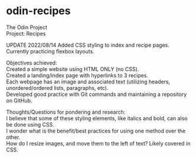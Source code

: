 # odin-recipes
The Odin Project
<br>Project: Recipes

UPDATE 2022/08/14
Added CSS styling to index and recipe pages.
Currently practicing flexbox layouts.

Objectives achieved:<br>
Created a simple website using HTML ONLY (no CSS).<br>
Created a landing/index page with hyperlinks to 3 recipes.<br>
Each webpage has an image and associated text (utilizing headers, unordered/ordered lists, paragraphs, etc).<br>
Developed good practice with Git commands and maintaining a repository on GitHub.<br>

Thoughts/Questions for pondering and research:<br>
I believe that some of these styling elements, like italics and bold, can also be done using CSS.<br>
I wonder what is the benefit/best practices for using one method over the other.<br>
How do I resize images, and move them to the left of text? Likely covered in CSS.<br>